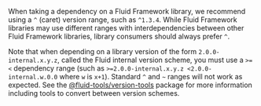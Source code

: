 When taking a dependency on a Fluid Framework library, we recommend using a `^` (caret) version range, such as `^1.3.4`.
While Fluid Framework libraries may use different ranges with interdependencies between other Fluid Framework libraries,
library consumers should always prefer `^`.

Note that when depending on a library version of the form `2.0.0-internal.x.y.z`, called the Fluid internal version scheme,
you must use a `>= <` dependency range (such as `>=2.0.0-internal.x.y.z <2.0.0-internal.w.0.0` where `w` is `x+1`).
Standard `^` and `~` ranges will not work as expected.
See the [@fluid-tools/version-tools](https://github.com/microsoft/FluidFramework/blob/main/build-tools/packages/version-tools/README.md)
package for more information including tools to convert between version schemes.
